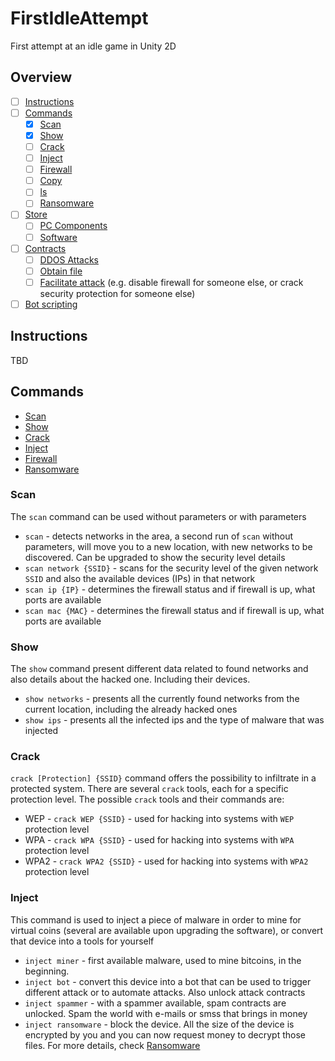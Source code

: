 # FirstIdleAttempt
First attempt at an idle game in Unity 2D

## Overview
- [ ] [Instructions](#instructions)
- [ ] [Commands](#commands)
  - [x] [Scan](#scan)
  - [x] [Show](#show)
  - [ ] [Crack](#crack)
  - [ ] [Inject](#inject)
  - [ ] [Firewall](#firewall)
  - [ ] [Copy](#copy)
  - [ ] [ls](#ls)
  - [ ] [Ransomware](#ransomware)
- [ ] [Store](#store)
  - [ ] [PC Components](#pc-components)
  - [ ] [Software](#software)
- [ ] [Contracts](#contracts)
  - [ ] [DDOS Attacks](#ddos-attacks)
  - [ ] [Obtain file](#obtain-file)
  - [ ] [Facilitate attack](#facilitate-attack) (e.g. disable firewall for someone else, or crack security protection for someone else)
- [ ] [Bot scripting](#bot-scripting)

## Instructions
TBD

## Commands
- [Scan](#scan)
- [Show](#show)
- [Crack](#crack)
- [Inject](#inject)
- [Firewall](#firewall)
- [Ransomware](#ransomware)

### Scan
The `scan` command can be used without parameters or with parameters

- `scan` - detects networks in the area, a second run of `scan` without parameters, will move you to a new location, with new networks to be discovered. Can be upgraded to show the security level details
- `scan network {SSID}` - scans for the security level of the given network `SSID` and also the available devices (IPs) in that network
- `scan ip {IP}` - determines the firewall status and if firewall is up, what ports are available
- `scan mac {MAC}` - determines the firewall status and if firewall is up, what ports are available

### Show
The `show` command present different data related to found networks and also details about the hacked one. Including their devices.
- `show networks` - presents all the currently found networks from the current location, including the already hacked ones
- `show ips` - presents all the infected ips and the type of malware that was injected

### Crack
`crack [Protection] {SSID}` command offers the possibility to infiltrate in a protected system. There are several `crack` tools, each for a specific protection level. The possible `crack` tools and their commands are: 
- WEP - `crack WEP {SSID}`  - used for hacking into systems with `WEP` protection level
- WPA - `crack WPA {SSID}`  - used for hacking into systems with `WPA` protection level
- WPA2 - `crack WPA2 {SSID}`  - used for hacking into systems with `WPA2` protection level

### Inject
This command is used to inject a piece of malware in order to mine for virtual coins (several are available upon upgrading the software), or convert that device into a tools for yourself
- `inject miner` - first available malware, used to mine bitcoins, in the beginning.
- `inject bot` - convert this device into a bot that can be used to trigger different attack or to automate attacks. Also unlock attack contracts
- `inject spammer` - with a spammer available, spam contracts are unlocked. Spam the world with e-mails or smss that brings in money
- `inject ransomware` - block the device. All the size of the device is encrypted by you and you can now request money to decrypt those files. For more details, check [Ransomware](#ransomware)
